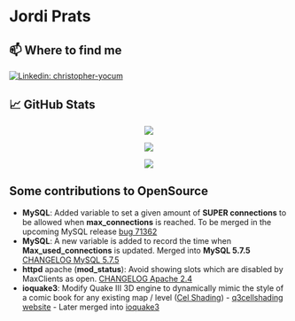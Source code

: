 # Jordi Prats

## 📫 Where to find me

[![Linkedin: christopher-yocum](https://img.shields.io/badge/-JordiPrats-blue?style=flat&logo=Linkedin&logoColor=white&link=https://www.linkedin.com/in/jordipratscatala/)](https://www.linkedin.com/in/jordipratscatala/)


## 📈 GitHub Stats

<p align="center"> <img src="https://github-readme-stats.vercel.app/api?username=jordiprats&count_private=true&show_icons=true&theme=nightowl" />

<p align="center"> <img src="https://github-readme-stats.vercel.app/api/top-langs/?username=jordiprats&hide=javascript,html,css&theme=nightowl" />

<p align="center"> <img src="https://github-profile-trophy.vercel.app/?username=jordiprats&theme=onedark" />


## Some contributions to OpenSource

* **MySQL**: Added variable to set a given amount of **SUPER connections** to be allowed when **max_connections** is reached. To be merged in the upcoming MySQL release [bug 71362](https://bugs.mysql.com/bug.php?id=71362)
* **MySQL**: A new variable is added to record the time when **Max_used_connections** is updated. Merged into **MySQL 5.7.5** [CHANGELOG MySQL 5.7.5](https://dev.mysql.com/doc/relnotes/mysql/5.7/en/news-5-7-5.html)
* **httpd** apache (**mod_status**): Avoid showing slots which are disabled by MaxClients as open. [CHANGELOG Apache 2.4](http://www.apache.org/dist/httpd/CHANGES_2.4)
* **ioquake3**: Modify Quake III 3D engine to dynamically mimic the style of a comic book for any existing map / level ([Cel Shading](https://en.wikipedia.org/wiki/Cel_shading)) - 
[q3cellshading website](http://q3cellshading.sourceforge.net) - Later merged into [ioquake3](http://ioquake3.org)
